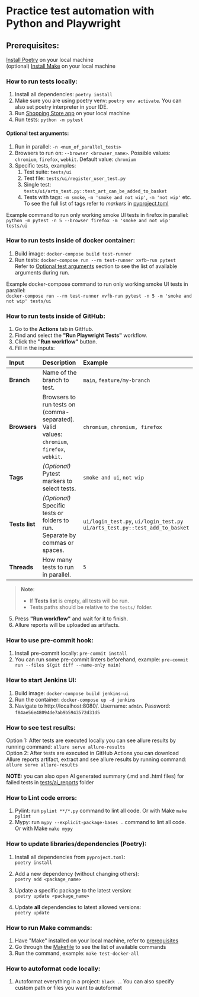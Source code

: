 # Practice test automation with Python and Playwright

## Prerequisites:

[Install Poetry](https://python-poetry.org/docs/#installation) on your local machine  
(optional) [Install Make](https://www.google.com/search?q=how+to+install+%22Make%22) on your local machine

### How to run tests locally:

1. Install all dependencies: `poetry install`
2. Make sure you are using poetry venv: `poetry env activate`. You can also set poetry interpreter in your IDE.
3. Run [Shopping Store app](bin) on your local machine
4. Run tests: `python -m pytest`

#### Optional test arguments:

1. Run in parallel: `-n <num_of_parallel_tests>`
2. Browsers to run on: `--browser <browser_name>`. Possible values: `chromium`, `firefox`, `webkit`. Default value:
   `chromium`
3. Specific tests, examples:
    1. Test suite: `tests/ui`
    2. Test file: `tests/ui/register_user_test.py`
    3. Single test: `tests/ui/arts_test.py::test_art_can_be_added_to_basket`
    4. Tests with tags: `-m smoke`, `-m 'smoke and not wip'`, `-m 'not wip'` etc. To see the full list of tags refer
       to _markers_ in [pyproject.toml](https://github.com/PKuravskyi/PetPythonPlaywright/blob/main/pyproject.toml#L28)

Example command to run only working smoke UI tests in firefox in parallel:  
`python -m pytest -n 5 --browser firefox -m 'smoke and not wip' tests/ui`

### How to run tests inside of docker container:

1. Build image: `docker-compose build test-runner`
2. Run tests: `docker-compose run --rm test-runner xvfb-run pytest`  
   Refer
   to [Optional test arguments](#optional-test-arguments)
   section to see the list of available arguments during run.

Example docker-compose command to run only working smoke UI tests in parallel:  
`docker-compose run --rm test-runner xvfb-run pytest -n 5 -m 'smoke and not wip' tests/ui`

### How to run tests inside of GitHub:

1. Go to the **Actions** tab in GitHub.
2. Find and select the **"Run Playwright Tests"** workflow.
3. Click the **"Run workflow"** button.
4. Fill in the inputs:

| Input          | Description                                                                                | Example                                                                    |
|:---------------|:-------------------------------------------------------------------------------------------|:---------------------------------------------------------------------------|
| **Branch**     | Name of the branch to test.                                                                | `main`, `feature/my-branch`                                                |
| **Browsers**   | Browsers to run tests on (comma-separated). Valid values: `chromium`, `firefox`, `webkit`. | `chromium`, `chromium, firefox`                                            |
| **Tags**       | *(Optional)* Pytest markers to select tests.                                               | `smoke and ui`, `not wip`                                                  |
| **Tests list** | *(Optional)* Specific tests or folders to run. Separate by commas or spaces.               | `ui/login_test.py`, `ui/login_test.py ui/arts_test.py::test_add_to_basket` |
| **Threads**    | How many tests to run in parallel.                                                         | `5`                                                                        |

> **Note**:
> - If **Tests list** is empty, all tests will be run.
> - Tests paths should be relative to the `tests/` folder.

5. Press **"Run workflow"** and wait for it to finish.
6. Allure reports will be uploaded as artifacts.

### How to use pre-commit hook:

1. Install pre-commit locally: `pre-commit install`
2. You can run some pre-commit linters beforehand, example:
`pre-commit run --files $(git diff --name-only main)`

### How to start Jenkins UI:

1. Build image: `docker-compose build jenkins-ui`
2. Run the container: `docker-compose up -d jenkins`
3. Navigate to http://localhost:8080/. Username: `admin`. Password: `f84ae56e48094de7ab9b5943572d31d5`

### How to see test results:

Option 1: After tests are executed locally you can see allure results by running command:
`allure serve allure-results`   
Option 2: After tests are executed in GitHub Actions you can download Allure reports artifact, extract and see allure
results by running command: `allure serve allure-results`   
   
**NOTE:** you can also open AI generated summary (.md and .html files) for failed tests in [tests/ai_reports](tests/ai_reports) folder

### How to Lint code errors:

1. Pylint: run `pylint **/*.py` command to lint all code. Or with Make `make pylint`
2. Mypy: run `mypy --explicit-package-bases .` command to lint all code. Or with Make `make mypy`

### How to update libraries/dependencies (Poetry):

1. Install all dependencies from `pyproject.toml`:  
   `poetry install`

2. Add a new dependency (without changing others):  
   `poetry add <package_name>`

3. Update a specific package to the latest version:  
   `poetry update <package_name>`

4. Update **all** dependencies to latest allowed versions:  
   `poetry update`

### How to run Make commands:

1. Have "Make" installed on your local machine, refer to [prerequisites](#prerequisites)
2. Go through the [Makefile](Makefile) to see the list of available commands
3. Run the command, example: `make test-docker-all`

### How to autoformat code locally:

1. Autoformat everything in a project: `black .`. You can also specify custom path or files you want to autoformat
